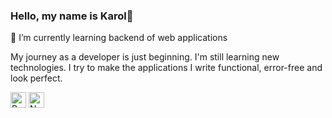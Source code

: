 ### Hello, my name is Karol👋

🌱 I’m currently learning backend of web applications

My journey as a developer is just beginning. I'm still learning new technologies. I try to make the applications I write functional, error-free and look perfect.

<p><img src="https://upload.wikimedia.org/wikipedia/commons/thumb/a/a7/React-icon.svg/512px-React-icon.svg.png" height="25" alt="React"/>
<img src="https://icon-library.com/images/node-js-icon/node-js-icon-29.jpg" height="25" alt="Node.js"/></p>
<!--
**karollion/karollion** is a ✨ _special_ ✨ repository because its `README.md` (this file) appears on your GitHub profile.

Here are some ideas to get you started:

- 🔭 I’m currently working on ...
- 🌱 I’m currently learning ...
- 👯 I’m looking to collaborate on ...
- 🤔 I’m looking for help with ...
- 💬 Ask me about ...
- 📫 How to reach me: ...
- 😄 Pronouns: ...
- ⚡ Fun fact: ...
-->

